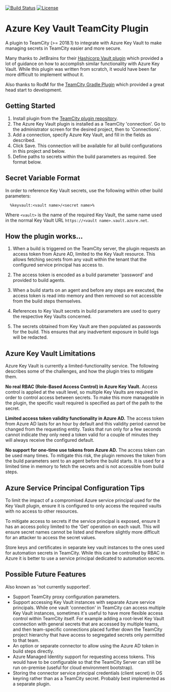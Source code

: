 [![Build Status](https://travis-ci.org/vyadh/teamcity-azure-keyvault-plugin.svg?branch=master)](https://travis-ci.org/vyadh/teamcity-azure-keyvault-plugin)
[![License](https://img.shields.io/badge/License-Apache%202.0-blue.svg)](https://opensource.org/licenses/Apache-2.0)

Azure Key Vault TeamCity Plugin
===============================

A plugin to TeamCity (>= 2018.1) to integrate with Azure Key Vault to make
managing secrets in TeamCity easier and more secure.

Many thanks to JetBrains for their [Hashicorp Vault plugin][1] which provided
a lot of guidance on how to accomplish similar functionality with Azure Key Vault.
While this plugin was written from scratch, it would have been far more difficult
to implement without it.

Also thanks to RodM for the [TeamCity Gradle Plugin][2] which provided a great
head start to development.


Getting Started
---------------

1. Install plugin from the [TeamCity plugin repository][3].
2. The Azure Key Vault plugin is installed as a TeamCity 'connection'.
   Go to the administrator screen for the desired project, then to 'Connections'.
3. Add a connection, specify Azure Key Vault, and fill in the fields as described.
4. Click Save. This connection will be available for all build configurations
   in this project and below.
3. Define paths to secrets within the build parameters as required.
   See format below.


Secret Variable Format
----------------------

In order to reference Key Vault secrets, use the following within other build
parameters:

```
  %keyvault:<vault name>/<secret name>%
```

Where `<vault>` is the name of the required Key Vault, the same name used in
the normal Key Vault URL `https://<vault name>.vault.azure.net`.


How the plugin works...
-----------------------

1. When a build is triggered on the TeamCity server, the plugin requests an
   access token from Azure AD, limited to the Key Vault resource. This allows
   fetching secrets from any vault within the tenant that the configured
   service principal has access to.
   
2. The access token is encoded as a build parameter 'password' and provided to
   build agents.

3. When a build starts on an agent and before any steps are executed, the
   access token is read into memory and then removed so not accessible from
   the build steps themselves.
   
4. References to Key Vault secrets in build parameters are used to query the
   respective Key Vaults concerned.
    
5. The secrets obtained from Key Vault are then populated as passwords for
   the build. This ensures that any inadvertent exposure in build logs will
   be redacted.
   

Azure Key Vault Limitations
---------------------------

Azure Key Vault is currently a limited-functionality service. The following
describes some of the challenges, and how the plugin tries to mitigate them.

**No real RBAC (Role-Based Access Control) in Azure Key Vault.** Access control
is applied at the vault level, so multiple Key Vaults are required in order to
control access between secrets. To make this more manageable in the plugin, the
specific vault required is specified as part of the path to the secret.

**Limited access token validity functionality in Azure AD.** The access token
from Azure AD lasts for an hour by default and this validity period cannot be
changed from the requesting entity. Tasks that run only for a few seconds
cannot indicate they only need a token valid for a couple of minutes they will
always receive the configured default.
 
**No support for one-time use tokens from Azure AD.** The access token can be
used many times. To mitigate this risk, the plugin removes the token from the
build parameters sent to an agent before the build starts. It is used for a
limited time in memory to fetch the secrets and is not accessible from build
steps.


Azure Service Principal Configuration Tips
------------------------------------------

To limit the impact of a compromised Azure service principal used for the Key
Vault plugin, ensure it is configured to only access the required vaults with
no access to other resources.

To mitigate access to secrets if the service principal is exposed, ensure it
has an access policy limited to the 'Get' operation on each vault. This will
ensure secret names cannot be listed and therefore slightly more difficult for
an attacker to access the secret values.

Store keys and certificates in separate key vault instances to the ones used
for automation secrets in TeamCity. While this can be controlled by RBAC in
Azure it is better to use a service principal dedicated to automation secrets.


Possible Future Features
------------------------

Also known as 'not currently supported'.

* Support TeamCity proxy configuration parameters.
* Support accessing Key Vault instances with separate Azure service principals.
  While one vault 'connection' in TeamCity can access multiple Key Vault
  instances, sometimes it's useful to have more flexible access control within
  TeamCity itself.
  For example adding a root-level Key Vault connection with general secrets
  that are accessed by multiple teams, and then team-specific connections placed
  further down the TeamCity project hierarchy that have access to segregated
  secrets only permitted to that team.
* An option or separate connector to allow using the Azure AD token in
  build steps directly.
* Azure Managed Identity support for requesting access tokens. This would
  have to be configurable so that the TeamCity Server can still be run
  on-premise (useful for cloud environment bootstrap).
* Storing the connector service principal credentials (client secret) in OS
  keyring rather than as a TeamCity secret. Probably best implemented as a
  separate plugin.


[1]: https://github.com/JetBrains/teamcity-hashicorp-vault-plugin
[2]: https://github.com/rodm/gradle-teamcity-plugin
[3]: https://plugins.jetbrains.com/teamcity
